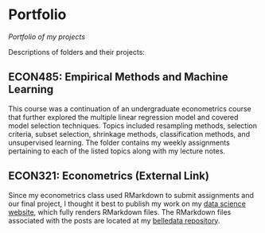 # Portfolio
_Portfolio of my projects_

Descriptions of folders and their projects:

## ECON485: Empirical Methods and Machine Learning

This course was a continuation of an undergraduate econometrics course that further explored the multiple linear regression model and covered model selection techniques. Topics included resampling methods, selection criteria, subset selection, shrinkage methods, classification methods, and unsupervised learning. The folder contains my weekly assignments pertaining to each of the listed topics along with my lecture notes.

## ECON321: Econometrics (External Link)

Since my econometrics class used RMarkdown to submit assignments and our final project, I thought it best to publish my work on my [data science website](https://belledata.rbind.io/categories/undergraduate-econometrics/), which fully renders RMarkdown files. The RMarkdown files associated with the posts are located at my [belledata repository](https://github.com/beliciataylor/belledata/tree/master/content/post).

